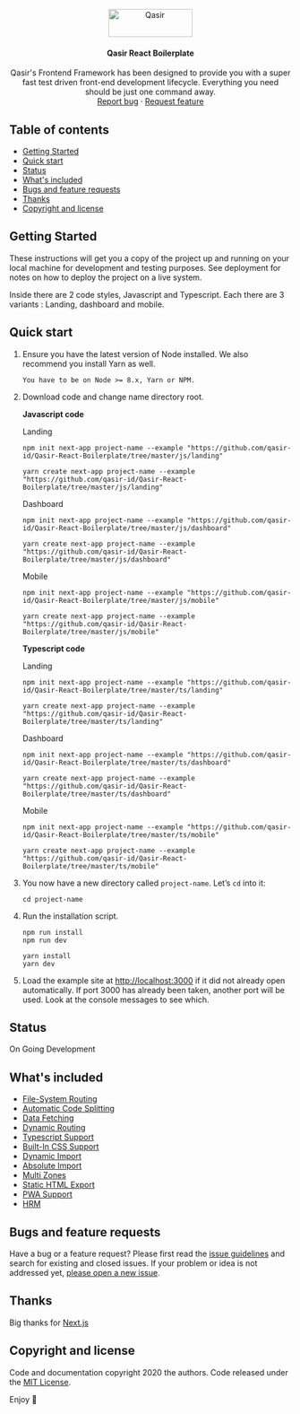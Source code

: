 <p align="center">
  <a href="https://example.com/">
    <img src="https://www.qasir.id/assets/v2/images/logo.svg" alt="Qasir" width=150 height=50>
  </a>

  <h4 align="center">Qasir React Boilerplate</h4>

  <p align="center">
    Qasir's Frontend Framework has been designed to provide you with a super fast test driven front-end development lifecycle. Everything you need should be just one command away.
    <br>
    <a href="https://github.com/qasir-id/Qasir-React-Boilerplate/issues/new?template=bug.md">Report bug</a>
    ·
    <a href="https://github.com/qasir-id/Qasir-React-Boilerplate/issues/new?template=feature.md&labels=feature">Request feature</a>
  </p>
</p>

## Table of contents

- [Getting Started](#getting-started)
- [Quick start](#quick-start)
- [Status](#status)
- [What's included](#whats-included)
- [Bugs and feature requests](#bugs-and-feature-requests)
- [Thanks](#thanks)
- [Copyright and license](#copyright-and-license)

## Getting Started

These instructions will get you a copy of the project up and running on your local machine for development and testing purposes. See deployment for notes on how to deploy the project on a live system.

Inside there are 2 code styles, Javascript and Typescript. Each there are 3 variants : Landing, dashboard and mobile.

## Quick start

1.  Ensure you have the latest version of Node installed. We also recommend you install Yarn as well.

    ```
    You have to be on Node >= 8.x, Yarn or NPM.
    ```

2.  Download code and change name directory root.

    **Javascript code**

    Landing

    ```
    npm init next-app project-name --example "https://github.com/qasir-id/Qasir-React-Boilerplate/tree/master/js/landing"
    ```

    ```
    yarn create next-app project-name --example "https://github.com/qasir-id/Qasir-React-Boilerplate/tree/master/js/landing"
    ```

    Dashboard

    ```
    npm init next-app project-name --example "https://github.com/qasir-id/Qasir-React-Boilerplate/tree/master/js/dashboard"
    ```

    ```
    yarn create next-app project-name --example "https://github.com/qasir-id/Qasir-React-Boilerplate/tree/master/js/dashboard"
    ```

    Mobile

    ```
    npm init next-app project-name --example "https://github.com/qasir-id/Qasir-React-Boilerplate/tree/master/js/mobile"
    ```

    ```
    yarn create next-app project-name --example "https://github.com/qasir-id/Qasir-React-Boilerplate/tree/master/js/mobile"
    ```

    **Typescript code**

    Landing

    ```
    npm init next-app project-name --example "https://github.com/qasir-id/Qasir-React-Boilerplate/tree/master/ts/landing"
    ```

    ```
    yarn create next-app project-name --example "https://github.com/qasir-id/Qasir-React-Boilerplate/tree/master/ts/landing"
    ```

    Dashboard

    ```
    npm init next-app project-name --example "https://github.com/qasir-id/Qasir-React-Boilerplate/tree/master/ts/dashboard"
    ```

    ```
    yarn create next-app project-name --example "https://github.com/qasir-id/Qasir-React-Boilerplate/tree/master/ts/dashboard"
    ```

    Mobile

    ```
    npm init next-app project-name --example "https://github.com/qasir-id/Qasir-React-Boilerplate/tree/master/ts/mobile"
    ```

    ```
    yarn create next-app project-name --example "https://github.com/qasir-id/Qasir-React-Boilerplate/tree/master/ts/mobile"
    ```

3.  You now have a new directory called `project-name`. Let’s `cd` into it:

    ```
    cd project-name
    ```

4.  Run the installation script.

    ```
    npm run install
    npm run dev
    ```

    ```
    yarn install
    yarn dev
    ```

5.  Load the example site at [http://localhost:3000](http://localhost:3000) if it did not already open automatically. If port 3000 has already been taken, another port will be used. Look at the console messages to see which.

## Status

On Going Development

## What's included

- [File-System Routing](https://nextjs.org/docs/routing/introduction)
- [Automatic Code Splitting](https://reactjs.org/docs/code-splitting.html)
- [Data Fetching](https://nextjs.org/docs/basic-features/data-fetching)
- [Dynamic Routing](https://nextjs.org/docs/routing/dynamic-routes)
- [Typescript Support](https://nextjs.org/docs/basic-features/typescript)
- [Built-In CSS Support](https://nextjs.org/docs/basic-features/built-in-css-support)
- [Dynamic Import](https://nextjs.org/docs/advanced-features/dynamic-import)
- [Absolute Import](https://nextjs.org/docs/advanced-features/module-path-aliases)
- [Multi Zones](https://nextjs.org/docs/advanced-features/multi-zones)
- [Static HTML Export](https://nextjs.org/docs/advanced-features/static-html-export)
- [PWA Support](https://developer.mozilla.org/en-US/docs/Web/Progressive_web_apps/Introduction)
- [HRM](https://nextjs.org/blog/next-9-4#fast-refresh)

## Bugs and feature requests

Have a bug or a feature request? Please first read the [issue guidelines](https://github.com/qasir-id/Qasir-React-Boilerplate/blob/master/CONTRIBUTING.md) and search for existing and closed issues. If your problem or idea is not addressed yet, [please open a new issue](https://github.com/qasir-id/Qasir-React-Boilerplate/issues/new).

## Thanks

Big thanks for [Next.js](https://nextjs.org/)

## Copyright and license

Code and documentation copyright 2020 the authors. Code released under the [MIT License](https://github.com/qasir-id/Qasir-React-Boilerplate/blob/master/LICENSE).

Enjoy :metal:
